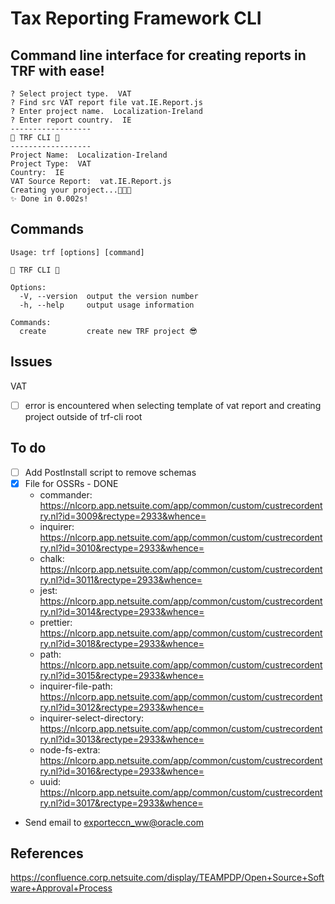 # Tax Reporting Framework CLI

## Command line interface for creating reports in TRF with ease!
```
? Select project type.  VAT
? Find src VAT report file vat.IE.Report.js
? Enter project name.  Localization-Ireland
? Enter report country.  IE
------------------
🚀 TRF CLI 🚀
------------------
Project Name:  Localization-Ireland
Project Type:  VAT
Country:  IE
VAT Source Report:  vat.IE.Report.js
Creating your project...🚀🚀🚀
✨ Done in 0.002s!
```
## Commands
```
Usage: trf [options] [command]

🚀 TRF CLI 🚀

Options:
  -V, --version  output the version number
  -h, --help     output usage information

Commands:
  create         create new TRF project 😎
```

## Issues
VAT 
- [ ] error is encountered when selecting template of vat report and creating project outside of trf-cli root

## To do
- [ ] Add PostInstall script to remove schemas 
- [x] File for OSSRs - DONE
  - commander: https://nlcorp.app.netsuite.com/app/common/custom/custrecordentry.nl?id=3009&rectype=2933&whence=
  - inquirer: https://nlcorp.app.netsuite.com/app/common/custom/custrecordentry.nl?id=3010&rectype=2933&whence=
  - chalk: https://nlcorp.app.netsuite.com/app/common/custom/custrecordentry.nl?id=3011&rectype=2933&whence=
  - jest: https://nlcorp.app.netsuite.com/app/common/custom/custrecordentry.nl?id=3014&rectype=2933&whence=
  - prettier: https://nlcorp.app.netsuite.com/app/common/custom/custrecordentry.nl?id=3018&rectype=2933&whence=
  - path: https://nlcorp.app.netsuite.com/app/common/custom/custrecordentry.nl?id=3015&rectype=2933&whence=
  - inquirer-file-path: https://nlcorp.app.netsuite.com/app/common/custom/custrecordentry.nl?id=3012&rectype=2933&whence=
  - inquirer-select-directory: https://nlcorp.app.netsuite.com/app/common/custom/custrecordentry.nl?id=3013&rectype=2933&whence=
  - node-fs-extra: https://nlcorp.app.netsuite.com/app/common/custom/custrecordentry.nl?id=3016&rectype=2933&whence=
  - uuid: https://nlcorp.app.netsuite.com/app/common/custom/custrecordentry.nl?id=3017&rectype=2933&whence=
- Send email to exporteccn_ww@oracle.com

## References
https://confluence.corp.netsuite.com/display/TEAMPDP/Open+Source+Software+Approval+Process